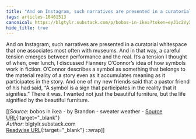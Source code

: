 ```yaml
---
title: "And on Instagram, such narratives are presented in a curatorial ..."
tags: articles-10461513
canonical: https://blgtylr.substack.com/p/bobos-in-ikea?token=eyJ1c2VyX2lkIjoxMDM2MjA0MSwicG9zdF9pZCI6NDAxMDIzMTMsIl8iOiJQcjc1VyIsImlhdCI6MTYyOTI1MDk3NCwiZXhwIjoxNjI5MjU0NTc0LCJpc3MiOiJwdWItMTQzNDMiLCJzdWIiOiJwb3N0LXJlYWN0aW9uIn0.b58WBfy_A_Wlu4gYD34IEQbryv7kI6AO9pz2jzaBPjI
hide_title: true
---
```


And on Instagram, such narratives are presented in a curatorial whitespace that one associates most often with museums. And in that way, a careful tension emerges between performance and the real. It’s a tension I thought of when, over lunch, I discussed Flannery O’Connor’s idea of how symbols work in fiction. O’Connor describes a symbol as something that belongs to the material reality of a story even as it accumulates meaning as it participates in the story. And one of my new friends said that a pastor friend of his had said, “A symbol is a sign that participates in the reality that it signifies.” There it was. I wanted not just the beautiful furniture, but the life signified by the beautiful furniture.


[[_Source_: bobos in ikea - by Brandon - sweater weather - [Source URL](https://blgtylr.substack.com/p/bobos-in-ikea?token=eyJ1c2VyX2lkIjoxMDM2MjA0MSwicG9zdF9pZCI6NDAxMDIzMTMsIl8iOiJQcjc1VyIsImlhdCI6MTYyOTI1MDk3NCwiZXhwIjoxNjI5MjU0NTc0LCJpc3MiOiJwdWItMTQzNDMiLCJzdWIiOiJwb3N0LXJlYWN0aW9uIn0.b58WBfy_A_Wlu4gYD34IEQbryv7kI6AO9pz2jzaBPjI){:target="_blank"}<br>
_Author_: blgtylr.substack.com<br>
[Readwise URL](https://readwise.io/open/214190851){:target="_blank"}
::wrap]]